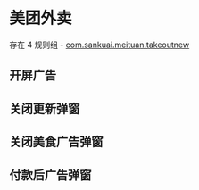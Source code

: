 # 美团外卖

存在 4 规则组 - [com.sankuai.meituan.takeoutnew](/src/apps/com.sankuai.meituan.takeoutnew.ts)

## 开屏广告

## 关闭更新弹窗

## 关闭美食广告弹窗

## 付款后广告弹窗
